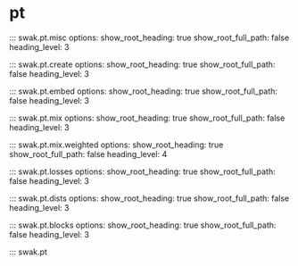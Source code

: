 # pt

::: swak.pt.misc
    options:
      show_root_heading: true
      show_root_full_path: false
      heading_level: 3

::: swak.pt.create
    options:
      show_root_heading: true
      show_root_full_path: false
      heading_level: 3

::: swak.pt.embed
    options:
      show_root_heading: true
      show_root_full_path: false
      heading_level: 3

::: swak.pt.mix
    options:
      show_root_heading: true
      show_root_full_path: false
      heading_level: 3

::: swak.pt.mix.weighted
    options:
      show_root_heading: true
      show_root_full_path: false
      heading_level: 4

::: swak.pt.losses
    options:
      show_root_heading: true
      show_root_full_path: false
      heading_level: 3

::: swak.pt.dists
    options:
      show_root_heading: true
      show_root_full_path: false
      heading_level: 3

::: swak.pt.blocks
    options:
      show_root_heading: true
      show_root_full_path: false
      heading_level: 3

::: swak.pt
